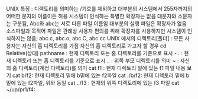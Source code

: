 UNIX 특징 : 디렉토리를 의미하는 /기호를 제외하고 대부분의 시스템에서 255자까지의 어떠한 문자의 이름이든 허용
           시스템이 인식하는 특별한 확장자는 없음 
           대문자와 소문자는 구분됨, Abc와 abc는 서로 다른 파일 이름임
           대부분의 실행 파일은 확장자가 없음
           소스파일과 목적어 파일은 관례상 사용자 편의를 위해 확장자를 사용하지만 시스템이 인식하지는 않음; abc.c, abc.o, abc.C, abc.cc
UNIX 에서의 디렉토리[폴더] : 모든 사용자는 자신의 홈 디렉토리를 가짐
자신의 홈 디렉토리로 가고자 할 경우 cd
Relative(상대) pathname : 현재 디렉토리 또는 홈 디렉토리를 기준으로 표시
           - .  : 현재 디렉토리 또는 홈 디렉토리를 기준으로 표시
             .. : 위쪽 부모 디렉토리를 의미
             ~  : 자신의 홈 디렉토리(계정 디렉토리)를 의미
         cat f1 : 현재 디렉토리 밑에 있는 f1 파일 내용 보기
        cat b/f2: 현재 디렉토리 밑에 b밑에 있는 f2파일
      cat ./b/f2: 현재 디렉토리 밑에 b밑에 있는 f2파일, 위와 동일
      cat ../f3 : 현재의 위쪽 디렉토리에 있는 f3 파일
 cat ~/up/pr1/f4: 
